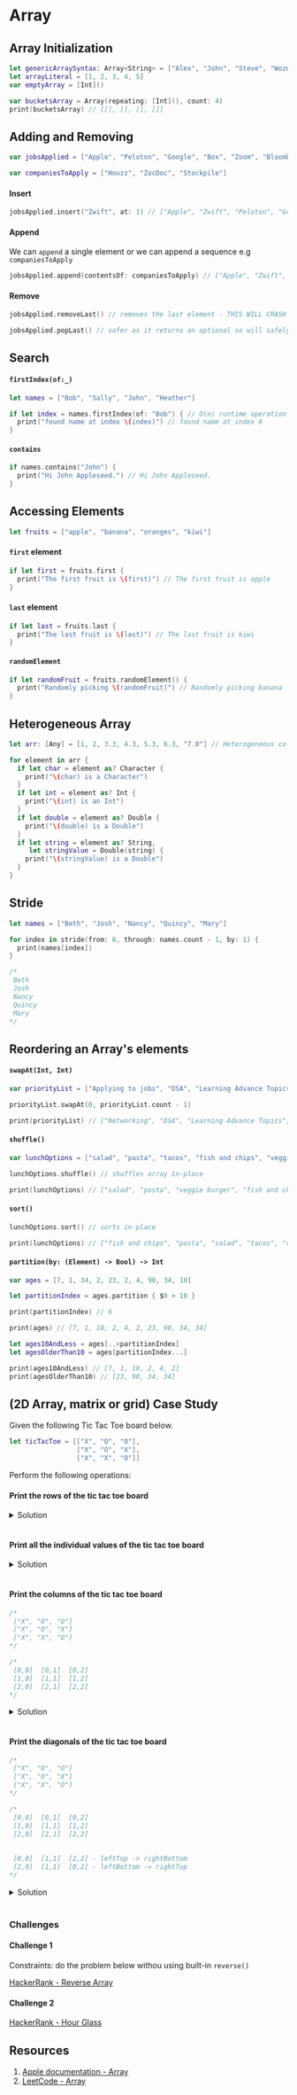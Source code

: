 # Array

## Array Initialization 

```swift 
let genericArraySyntax: Array<String> = ["Alex", "John", "Steve", "Wozniak"]
let arrayLiteral = [1, 2, 3, 4, 5]
var emptyArray = [Int]()

var bucketsArray = Array(repeating: [Int](), count: 4)
print(bucketsArray) // [[], [], [], []]
```

## Adding and Removing 

```swift 
var jobsApplied = ["Apple", "Peloton", "Google", "Box", "Zoom", "Bloomberg"]

var companiesToApply = ["Houzz", "ZocDoc", "Stockpile"]
```

#### Insert  
```swift 
jobsApplied.insert("Zwift", at: 1) // ["Apple", "Zwift", "Peloton", "Google", "Box", "Zoom", "Bloomberg"]
```

#### Append 

We can `append` a single element or we can append a sequence e.g `companiesToApply`

```swift 
jobsApplied.append(contentsOf: companiesToApply) // ["Apple", "Zwift", "Peloton", "Google", "Box", "Zoom", "Bloomberg", "Houzz", "ZocDoc", "Stockpile"]
```

#### Remove

```swift 
jobsApplied.removeLast() // removes the last element - THIS WILL CRASH IF THE ARRAY IS EMPTY - PROCEED WITH CAUTION
```

```swift 
jobsApplied.popLast() // safer as it returns an optional so will safely work on an empty array
```


## Search 

#### `firstIndex(of:_)`

```swift 
let names = ["Bob", "Sally", "John", "Heather"]

if let index = names.firstIndex(of: "Bob") { // O(n) runtime operation
  print("found name at index \(index)") // found name at index 0
}
```

#### `contains`

```swift 
if names.contains("John") {
  print("Hi John Appleseed.") // Hi John Appleseed.
}
```

## Accessing Elements 

```swift 
let fruits = ["apple", "banana", "oranges", "kiwi"]
```

#### `first` element 

```swift 
if let first = fruits.first {
  print("The first fruit is \(first)") // The first fruit is apple
}
```

#### `last` element 

```swift 
if let last = fruits.last {
  print("The last fruit is \(last)") // The last fruit is kiwi
}
```

#### `randomElement`

```swift 
if let randomFruit = fruits.randomElement() {
  print("Randomly picking \(randomFruit)") // Randomly picking banana
}
```


## Heterogeneous Array 

```swift 
let arr: [Any] = [1, 2, 3.3, 4.3, 5.3, 6.3, "7.0"] // Heterogeneous collection must have an explicit type [Any]

for element in arr {
  if let char = element as? Character {
    print("\(char) is a Character")
  }
  if let int = element as? Int {
    print("\(int) is an Int")
  }
  if let double = element as? Double {
    print("\(double) is a Double")
  }
  if let string = element as? String,
     let stringValue = Double(string) {
    print("\(stringValue) is a Double")
  }
}
```

## Stride 

```swift 
let names = ["Beth", "Josh", "Nancy", "Quincy", "Mary"]

for index in stride(from: 0, through: names.count - 1, by: 1) {
  print(names[index])
}

/*
 Beth
 Josh
 Nancy
 Quincy
 Mary
*/
```

## Reordering an Array's elements  

#### `swapAt(Int, Int)`

```swift 
var priorityList = ["Applying to jobs", "DSA", "Learning Advance Topics", "Independent Project", "Networking"]

priorityList.swapAt(0, priorityList.count - 1)

print(priorityList) // ["Networking", "DSA", "Learning Advance Topics", "Independent Project", "Applying to jobs"]
```

#### `shuffle()`

```swift 
var lunchOptions = ["salad", "pasta", "tacos", "fish and chips", "veggie burger"]

lunchOptions.shuffle() // shuffles array in-place

print(lunchOptions) // ["salad", "pasta", "veggie burger", "fish and chips", "tacos"]
```

#### `sort()`

```swift 
lunchOptions.sort() // sorts in-place

print(lunchOptions) // ["fish and chips", "pasta", "salad", "tacos", "veggie burger"]
```

#### `partition(by: (Element) -> Bool) -> Int` 

```swift 
var ages = [7, 1, 34, 2, 23, 2, 4, 90, 34, 10]

let partitionIndex = ages.partition { $0 > 10 }

print(partitionIndex) // 6

print(ages) // [7, 1, 10, 2, 4, 2, 23, 90, 34, 34]

let ages10AndLess = ages[..<partitionIndex]
let agesOlderThan10 = ages[partitionIndex...]

print(ages10AndLess) // [7, 1, 10, 2, 4, 2]
print(agesOlderThan10) // [23, 90, 34, 34]
```

## (2D Array, matrix or grid) Case Study 

Given the following Tic Tac Toe board below.  

```swift 
let ticTacToe = [["X", "O", "O"],
                 ["X", "O", "X"],
                 ["X", "X", "O"]]
```

Perform the following operations: 

#### Print the rows of the tic tac toe board

<details> 
  <summary>Solution</summary> 

```swift 
for row in 0..<ticTacToe.count {
  print(ticTacToe[row])
}

/*
 ["X", "O", "O"]
 ["X", "O", "X"]
 ["X", "X", "O"]
*/
```

</details> 

</br>

#### Print all the individual values of the tic tac toe board

<details> 
  <summary>Solution</summary> 

```swift 
for row in 0..<ticTacToe.count {
  for col in 0..<ticTacToe.count {
    print(ticTacToe[row][col], terminator: " ")
  }
}
// X O O X O X X X O
```

</details> 

</br>

#### Print the columns of the tic tac toe board

```swift 
/*
 ["X", "O", "O"]
 ["X", "O", "X"]
 ["X", "X", "O"]
*/

/*
 [0,0]  [0,1]  [0,2]
 [1,0]  [1,1]  [1,2]
 [2,0]  [2,1]  [2,2]
*/
```

<details> 
  <summary>Solution</summary> 

```swift 
var colIndex = 0
for col in colIndex..<ticTacToe.count { // 0, 1, 2
  for row in 0..<ticTacToe.count { // 0, 1, 2
    print("\(ticTacToe[row][col])")
  }
  print()
}

/*
 X
 X
 X

 O
 O
 X

 O
 X
 O
*/
```

</details> 

</br>

#### Print the diagonals of the tic tac toe board

```swift 
/*
 ["X", "O", "O"]
 ["X", "O", "X"]
 ["X", "X", "O"]
*/

/*
 [0,0]  [0,1]  [0,2]
 [1,0]  [1,1]  [1,2]
 [2,0]  [2,1]  [2,2]
 
 
 [0,0]  [1,1]  [2,2] - leftTop -> rightBottom
 [2,0]  [1,1]  [0,2] - leftBottom -> rightTop
*/
```

<details> 
  <summary>Solution</summary> 

```swift 
// [0,0]  [1,1]  [2,2] - leftTop -> rightBottom
for i in 0..<ticTacToe.count {
  print(ticTacToe[i][i])
}
// X O O


// [2,0]  [1,1]  [0,2] - leftBottom -> rightTop
for i in 0..<ticTacToe.count {
  print(ticTacToe[ticTacToe.count - 1 - i][i]) // 2, 1, 0
}
// X O O
```

</details> 

</br>


### Challenges 

#### Challenge 1

Constraints: do the problem below withou using built-in `reverse()`

[HackerRank - Reverse Array](https://www.hackerrank.com/challenges/arrays-ds/problem)

#### Challenge 2 

[HackerRank - Hour Glass](https://www.hackerrank.com/challenges/2d-array/problem)

## Resources 

1. [Apple documentation - Array](https://developer.apple.com/documentation/swift/array)
2. [LeetCode - Array](https://leetcode.com/tag/array/)


